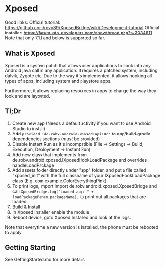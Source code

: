 # Xposed
Good links:
Official tutorial: https://github.com/rovo89/XposedBridge/wiki/Development-tutorial
Official installer: https://forum.xda-developers.com/showthread.php?t=3034811
Note that only 7.1.1 and below is supported so far.

## What is Xposed
Xposed is a system patch that allows user applications to hook into
any Android java call in any application.
It requires a patched system, including dalvik, Zygote etc.
Due to the way it's implemented, it allows hooking all types of apps, including system and playstore apps.

Furthermore, it allows replacing resources in apps to change the way they look and are layouted.


## Tl;Dr
1) Create new app (Needs a default activity if you want to use Android Studio to install)
2) Add `provided 'de.robv.android.xposed:api:82'` to app/build.gradle dependencies sections (*must* be provided)
3) Disable Instant Run as it's incompatible (File -> Settings -> Build, Execution, Deployment -> Instant Run)
4) Add new class that implements from de.robv.android.xposed.IXposedHookLoadPackage and overrides handleLoadPackage
5) Add assets folder directly under "app" folder, and put a file called "xposed_init" with the
   full classname of your IXposedHookLoadPackage class (E.g. com.example.ColorEverythingPink)
6) To print logs, import import de.robv.android.xposed.XposedBridge and call `XposedBridge.log("Loaded app: " + loadPackageParam.packageName);` to print out all packages that are loaded.
7) Build & Install
8) In Xposed installer enable the module
9) Reboot device, goto Xposed Installed and look at the logs.

Note that everytime a new version is installed, the phone must be rebooted to apply.

## Getting Starting
See GettingStarted.md for more details
